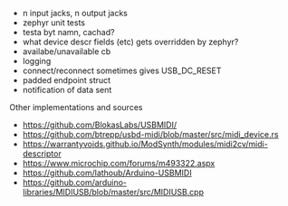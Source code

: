 * n input jacks, n output jacks
* zephyr unit tests
* testa byt namn, cachad?
* what device descr fields (etc) gets overridden by zephyr?
* availabe/unavailable cb
* logging
* connect/reconnect sometimes gives USB_DC_RESET
* padded endpoint struct
* notification of data sent

Other implementations and sources

* https://github.com/BlokasLabs/USBMIDI/
* https://github.com/btrepp/usbd-midi/blob/master/src/midi_device.rs
* https://warrantyvoids.github.io/ModSynth/modules/midi2cv/midi-descriptor
* https://www.microchip.com/forums/m493322.aspx
* https://github.com/lathoub/Arduino-USBMIDI
* https://github.com/arduino-libraries/MIDIUSB/blob/master/src/MIDIUSB.cpp